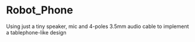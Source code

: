 # Robot_Phone
Using just a tiny speaker, mic and 4-poles 3.5mm audio cable to implement a tablephone-like design
